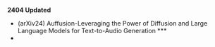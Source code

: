 **2404 Updated**
* (arXiv24) Auffusion-Leveraging the Power of Diffusion and Large Language Models for Text-to-Audio Generation ***
* 